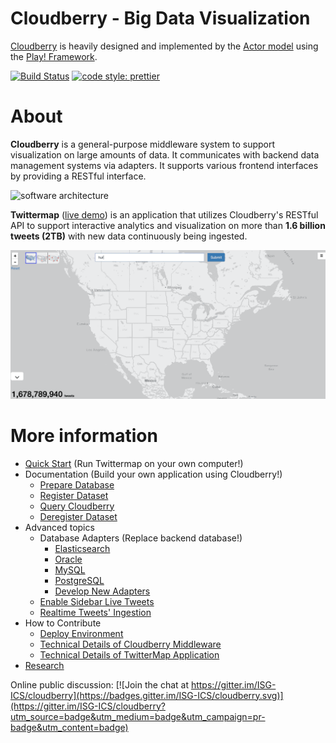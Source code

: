 # Cloudberry - Big Data Visualization

[Cloudberry](http://cloudberry.ics.uci.edu) is heavily designed and implemented by the [Actor model](http://doc.akka.io/docs/akka/current/scala/actors.html) using the [Play! Framework](https://www.playframework.com/).

[![Build Status](https://travis-ci.org/ISG-ICS/cloudberry.svg?branch=master)](https://travis-ci.org/ISG-ICS/cloudberry) 
[![code style: prettier](https://img.shields.io/badge/code_style-prettier-ff69b4.svg?style=flat-square)](https://github.com/prettier/prettier)

# About
**Cloudberry** is a general-purpose middleware system to support visualization on large amounts of data. It communicates with backend data management systems via adapters. It supports various frontend interfaces by providing a RESTful interface.

![software architecture](https://docs.google.com/drawings/d/e/2PACX-1vT0SZxo6i5eIvtBOYmKUkZyrK5dawUy4mYcHHE4G4PjLeFRVdg5_PI-wgHJHb0S0VTWdDN-2vUE2OrQ/pub?w=960&h=720)

**Twittermap** ([live demo](http://cloudberry.ics.uci.edu/apps/twittermap)) is an application that utilizes Cloudberry's RESTful API to support interactive analytics and visualization on more than **1.6 billion tweets (2TB)** with new data continuously being ingested.

![twittermap demo](https://github.com/ISG-ICS/cloudberry/blob/master/docs/Twittermap%20demo.gif)

# More information
* [Quick Start](https://github.com/ISG-ICS/cloudberry/wiki/quick-start) (Run Twittermap on your own computer!)
* Documentation (Build your own application using Cloudberry!)
  * [Prepare Database](https://github.com/ISG-ICS/cloudberry/wiki/prepare-database)
  * [Register Dataset](https://github.com/ISG-ICS/cloudberry/wiki/register-dataset)
  * [Query Cloudberry](https://github.com/ISG-ICS/cloudberry/wiki/query-cloudberry)
  * [Deregister Dataset](https://github.com/ISG-ICS/cloudberry/wiki/deregister-dataset)
* Advanced topics
  * Database Adapters (Replace backend database!)
    * [Elasticsearch](https://github.com/ISG-ICS/cloudberry/wiki/Elasticsearch-Adapter)
    * [Oracle](https://github.com/ISG-ICS/cloudberry/wiki/Oracle-Adapter)
    * [MySQL](https://github.com/ISG-ICS/cloudberry/wiki/MySQL-Adapter)
    * [PostgreSQL](https://github.com/ISG-ICS/cloudberry/wiki/PostgreSQL-Adapter)
    * [Develop New Adapters](https://github.com/ISG-ICS/cloudberry/wiki/Develop-New-Adapters)
  * [Enable Sidebar Live Tweets](https://github.com/ISG-ICS/cloudberry/wiki/Enable-Sidebar-Live-Tweets)
  * [Realtime Tweets' Ingestion](https://github.com/ISG-ICS/cloudberry/wiki/Start-realtime-twitter-stream-ingestion-into-local-AsterixDB)
* How to Contribute
  * [Deploy Environment](https://github.com/ISG-ICS/cloudberry/wiki/Setting-up-the-development-environment)
  * [Technical Details of Cloudberry Middleware](https://github.com/ISG-ICS/cloudberry/wiki/Cloudberry-Middleware)
  * [Technical Details of TwitterMap Application](https://github.com/ISG-ICS/cloudberry/wiki/TwitterMap-documentation)
* [Research](https://github.com/ISG-ICS/cloudberry/wiki/research)

Online public discussion: [![Join the chat at https://gitter.im/ISG-ICS/cloudberry](https://badges.gitter.im/ISG-ICS/cloudberry.svg)](https://gitter.im/ISG-ICS/cloudberry?utm_source=badge&utm_medium=badge&utm_campaign=pr-badge&utm_content=badge)
